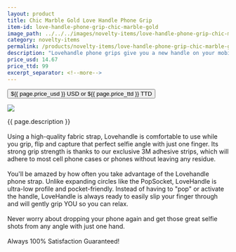 ```yaml
---
layout: product
title: Chic Marble Gold Love Handle Phone Grip 
item-id: love-handle-phone-grip-chic-marble-gold
image_path: ../../../images/novelty-items/love-handle-phone-grip-chic-marble-gold.jpg
category: novelty-items
permalink: /products/novelty-items/love-handle-phone-grip-chic-marble-gold/
description: "Lovehandle phone grips give you a new handle on your mobile life."
price_usd: 14.67
price_ttd: 99
excerpt_separator: <!--more-->
---
```


<button class="bg-blue-500 hover:bg-blue-700 text-white font-bold my-2 py-2 px-4 w-full snipcart-add-item" 
data-item-id="{{ page.item-id }}" 
data-item-price="{{page.price_usd}}"
data-item-url="{{ site.url }}/{{ page.category }}"
data-item-description="{{ page.description }}"
data-item-image="{{ page.image_path }}"
data-item-name="{{ page.title }}"
data-item-categories="{{ page.category }}">
${{ page.price_usd }} USD or ${{ page.price_ttd }} TTD
</button>

<!--more-->
<div class="flex flex-wrap">
  <div class="w-64 p-4 h-auto">
    <a data-fancybox="gallery" href="{{ page.image_path }}"><img src="{{ page.image_path }}"></a>
  </div>
  <div class="sm:flex-1">
    <p class="p-4 text-gray-700">
      {{ page.description }}
      <br><br>
      Using a high-quality fabric strap, Lovehandle is comfortable to use while you grip, flip and capture that perfect
      selfie angle with just one finger. Its strong grip strength is thanks to our exclusive 3M adhesive strips, which
      will adhere to most cell phone cases or phones without leaving any residue.
      <br><br>
      You'll be amazed by how often you take advantage of the Lovehandle phone strap. Unlike expanding circles like the
      PopSocket, LoveHandle is ultra-low profile and pocket-friendly. Instead of having to "pop" or activate the handle,
      LoveHandle is always ready to easily slip your finger through and will gently grip YOU so you can relax.
      <br><br>
      Never worry about dropping your phone again and get those great selfie shots from any angle with just one hand.
      <br><br>
      Always 100% Satisfaction Guaranteed!
    </p>
  </div>
</div>